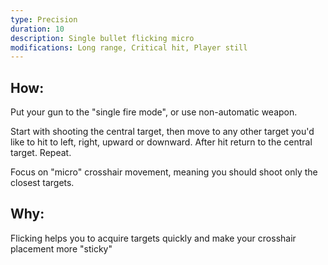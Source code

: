 ```yaml
---
type: Precision
duration: 10
description: Single bullet flicking micro
modifications: Long range, Critical hit, Player still
---
```


## How:

Put your gun to the "single fire mode", or use non-automatic weapon.

Start with shooting the central target, then move to any other target you'd like to hit to left, right, upward or downward. After hit return to the central target. Repeat.

Focus on "micro" crosshair movement, meaning you should shoot only the closest targets.

## Why:

Flicking helps you to acquire targets quickly and make your crosshair placement more "sticky"
